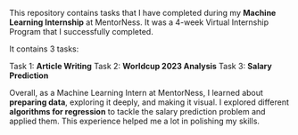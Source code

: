 This repository contains tasks that I have completed during my **Machine Learning Internship** at MentorNess.
It was a 4-week Virtual Internship Program that I successfully completed.

It contains 3 tasks:

Task 1: **Article Writing**
Task 2: **Worldcup 2023 Analysis**
Task 3: **Salary Prediction**

Overall, as a Machine Learning Intern at MentorNess, I learned about **preparing data**, exploring it deeply, and making it visual. 
I explored different **algorithms for regression** to tackle the salary prediction problem and applied them.
This experience helped me a lot in polishing my skills.
